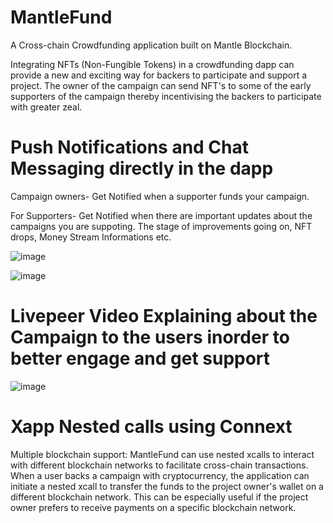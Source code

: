 # MantleFund
A Cross-chain Crowdfunding application built on Mantle Blockchain.

Integrating NFTs (Non-Fungible Tokens) in a crowdfunding dapp can provide a new and exciting way for backers to participate and support a project.
The owner of the campaign can send NFT's to some of the early supporters of the campaign thereby incentivising the backers to participate with greater zeal.

# Push Notifications and Chat Messaging directly in the dapp
Campaign owners- Get Notified when a supporter funds your campaign.

For Supporters- Get Notified when there are important updates about the campaigns you are suppoting.
The stage of improvements going on, NFT drops, Money Stream Informations etc.

![image](https://user-images.githubusercontent.com/95926324/219762719-ea46321c-5f5a-4fe2-980e-61f4fba7b59e.png)

![image](https://user-images.githubusercontent.com/95926324/219763839-bd57ec8c-98a3-4937-96b3-c4724c8d63e0.png)

# Livepeer Video Explaining about the Campaign to the users inorder to better engage and get support

![image](https://user-images.githubusercontent.com/95926324/219757049-029fb78e-8843-44b4-b79a-3c253289ddee.png)

# Xapp Nested calls using Connext

Multiple blockchain support: MantleFund can use nested xcalls to interact with different blockchain networks to facilitate cross-chain transactions. 
When a user backs a campaign with cryptocurrency, the application can initiate a nested xcall to transfer the funds to the project owner's wallet on a different blockchain network. 
This can be especially useful if the project owner prefers to receive payments on a specific blockchain network.

